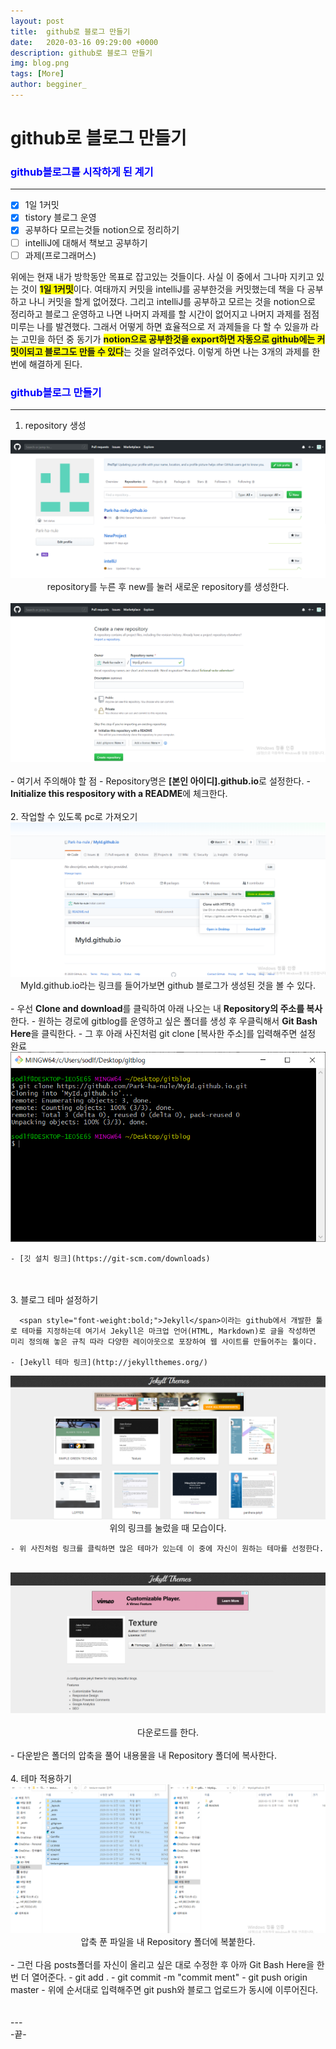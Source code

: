 ```yaml
---
layout: post
title:  github로 블로그 만들기
date:   2020-03-16 09:29:00 +0000
description: github로 블로그 만들기
img: blog.png
tags: [More]
author: begginer_
---
```


# github로 블로그 만들기

### <span style="color:blue;">github블로그를 시작하게 된 계기</span>

---

- [x]  1일 1커밋
- [x]  tistory 블로그 운영
- [x]  공부하다 모르는것들 notion으로 정리하기
- [ ]  intelliJ에 대해서 책보고 공부하기
- [ ]  과제(프로그래머스)

 위에는 현재 내가 방학동안 목표로 잡고있는 것들이다. 사실 이 중에서 그나마 지키고 있는 것이 <span style="background-color:yellow; font-weight:bold;">1일 1커밋</span>이다. 여태까지 커밋을 intelliJ를 공부한것을 커밋했는데 책을 다 공부하고 나니 커밋을 할게 없어졌다. 그리고 intelliJ를 공부하고 모르는 것을 notion으로 정리하고 블로그 운영하고 나면 나머지 과제를 할 시간이 없어지고 나머지 과제를 점점 미루는 나를 발견했다. 그래서 어떻게 하면 효율적으로 저 과제들을 다 할 수 있을까 라는 고민을 하던 중 동기가 <span style="background-color:yellow; font-weight:bold;">notion으로 공부한것을 export하면 자동으로 github에는 커밋이되고 블로그도 만들 수 있다</span>는 것을 알려주었다. 이렇게 하면 나는 3개의 과제를 한번에 해결하게 된다. 

### <span style="color:blue;">github블로그 만들기</span>

---

1. repository 생성

<center><img src="/assets/img/blog/01.png"></center>

<center>repository를 누른 후 new를 눌러 새로운 repository를 생성한다.</center>
<br>
<center><img src="/assets/img/blog/02.png"></center>
<br>
    - 여기서 주의해야 할 점
        - Repository명은 <span style="font-weight:bold;">[본인 아이디].github.io</span>로 설정한다.
        - <span style="font-weight:bold;">Initialize this respository with a README</span>에 체크한다.
<br><br>
2. 작업할 수 있도록 pc로 가져오기

<center><img src="/assets/img/blog/03.png"></center>

<center>MyId.github.io라는 링크를 들어가보면 github 블로그가 생성된 것을 볼 수 있다.</center>
<br>
    - 우선 <span style="font-weight:bold;">Clone and download</span>를 클릭하여 아래 나오는 내 <span style="font-weight:bold;">Repository의 주소를 복사</span>한다.
    - 원하는 경로에 gitblog를 운영하고 싶은 폴더를 생성 후 우클릭해서 <span style="font-weight:bold;">Git Bash Here</span>을 클릭한다.
    - 그 후 아래 사진처럼 git clone [복사한 주소]를 입력해주면 설정 완료
<br>
<center><img src="/assets/img/blog/04.png"></center>

    - [깃 설치 링크](https://git-scm.com/downloads)
<br><br>
3. 블로그 테마 설정하기

      <span style="font-weight:bold;">Jekyll</span>이라는 github에서 개발한 툴로 테마를 지정하는데 여기서 Jekyll은 마크업 언어(HTML, Markdown)로 글을 작성하면 미리 정의해 놓은 규칙 따라 다양한 레이아웃으로 포장하여 웹 사이트를 만들어주는 툴이다.

    - [Jekyll 테마 링크](http://jekyllthemes.org/)

<center><img src="/assets/img/blog/05.png"></center>

<center>위의 링크를 눌렀을 때 모습이다.</center>

    - 위 사진처럼 링크를 클릭하면 많은 테마가 있는데 이 중에 자신이 원하는 테마를 선정한다.
<br>
<center><img src="/assets/img/blog/06.png"></center>
<br>
<center>다운로드를 한다.</center>
<br>
    - 다운받은 폴더의 압축을 풀어 내용물을 내 Repository 폴더에 복사한다.
<br><br>
4. 테마 적용하기

<center><img src="/assets/img/blog/07.png"></center>

<center>압축 푼 파일을 내 Repository 폴더에 복붙한다.</center>
<br>
    - 그런 다음 posts폴더를 자신이 올리고 싶은 대로 수정한 후 아까 Git Bash Here을 한번 더 열어준다.
    - git add .
    - git commit -m "commit ment"
    - git push origin master
    - 위에 순서대로 입력해주면 git push와 블로그 업로드가 동시에 이루어진다.
<br><br><br>
---
<br>
-끝-